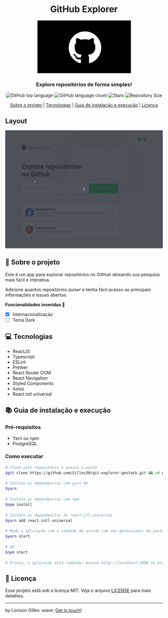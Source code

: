 
<h1 align="center">
 GitHub Explorer
</h1>

<p align="center">
 <img src=".github/githublogo.png">
</p>

<h3 align="center">
 Explore repositórios de forma simples!
</h3>

<p align="center">
      <img alt="GitHub top language" src="https://img.shields.io/github/languages/top/Gilles30/git-explorer-gostack?color=1db954">
      <img alt="GitHub language count" src="https://img.shields.io/github/languages/count/Gilles30/git-explorer-gostack?color=1db954">
      <img alt="Stars" src="https://img.shields.io/github/stars/Gilles30/git-explorer-gostack?color=1db954">
      <img alt="Repository Size" src="https://img.shields.io/github/repo-size/Gilles30/git-explorer-gostack?color=1db954">
  </p>

<p align="center">
  <a href="#rocket-sobre-o-projeto">Sobre o projeto</a> | <a href="#computer-tecnologias">Tecnologias</a> | <a href="#books-guia-de-instalação-e-execução">Guia de instalação e execução</a> | <a href="#scroll-licença">Licença</a>
</p>

## Layout
<img src=".github/githubexplorer.gif">

## :rocket: Sobre o projeto

<p>Este é um app para explorar repositórios no GitHub deixando sua pesquisa mais facíl e interativa.</p>
<p>Adicione quantos repositórios quiser e tenha fácil acesso as principais informações e issues abertas.</p>

<strong>Funcionalidades inseridas :rocket: </strong>

- [X] Internacionalização
- [ ] Tema Dark

## :computer: Tecnologias

- ReactJS
- Typescript
- ESLint
- Prettier
- React Router DOM
- React Navigation
- Styled Components
- Axios
- React intl universal

## :books: Guia de instalação e execução

### Pré-requisitos

- Yarn ou npm
- PostgreSQL

### Como executar

```bash
# Clone este repositório e acesse a pasta
$git clone https://github.com/Gilles30/git-explorer-gostack.git && cd git-explorer-gostack

# Instale as dependencias com yarn OU
$yarn

# Instale as dependencias com npm
$npm install

# Instale as dependencias do react-itl-universal
$yarn add react-intl-universal

# Rode a aplicação com o comando de acordo com seu gerenciador de pacotes
$yarn start

# OU
$npm start

# Pronto, a aplicação está rodando! Acesse http://localhost:3000 no browser.
```

## :scroll: Licença

Esse projeto está sob a licença MIT. Veja o arquivo <a href="https://github.com/Gilles30/git-explorer-gostack/LICENSE">LICENSE</a> para mais detalhes.

<hr />
<p>by Lorison Gilles :wave: <a href="https://www.linkedin.com/in/lorison-gilles/">Get in touch!</a></p>
